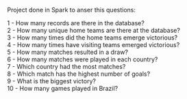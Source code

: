 Project done in Spark to anser this questions:

1 - How many records are there in the database? \
2 - How many unique home teams are there at the database? \
3 - How many times did the home teams emerge victorious? \
4 - How many times have visiting teams emerged victorious? \
5 - How many matches resulted in a draw? \
6 - How many matches were played in each country? \
7 - Which country had the most matches? \
8 - Which match has the highest number of goals? \
9 - What is the biggest victory? \
10 - How many games played in Brazil? 
